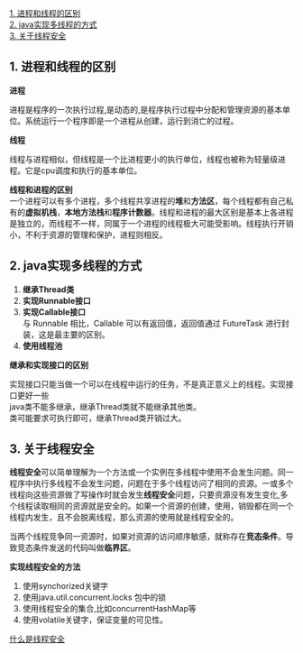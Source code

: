 <!-- TOC -->
[1. 进程和线程的区别](#1-进程和线程的区别)  
[2. java实现多线程的方式](#2-java实现多线程的方式)  
[3. 关于线程安全](#3-关于线程安全)
<!-- /TOC -->
## 1. 进程和线程的区别
  
**进程**  
  
进程是程序的一次执行过程,是动态的,是程序执行过程中分配和管理资源的基本单位。系统运行一个程序即是一个进程从创建，运行到消亡的过程。  
  
**线程**  
  
线程与进程相似，但线程是一个比进程更小的执行单位，线程也被称为轻量级进程。它是cpu调度和执行的基本单位。  
  
**线程和进程的区别**  
一个进程可以有多个进程，多个线程共享进程的**堆**和**方法区**，每个线程都有自己私有的**虚拟机栈**，**本地方法栈**和**程序计数器**。线程和进程的最大区别是基本上各进程是独立的，而线程不一样，同属于一个进程的线程极大可能受影响。线程执行开销小，不利于资源的管理和保护，进程则相反。  

## 2. java实现多线程的方式
  1.  **继承Thread类**  
  2.  **实现Runnable接口**  
  3.  **实现Callable接口**  
     与 Runnable 相比，Callable 可以有返回值，返回值通过 FutureTask 进行封装，这是最主要的区别。  
  4.  **使用线程池**  
    
    
  **继承和实现接口的区别**    
    
    
  实现接口只能当做一个可以在线程中运行的任务，不是真正意义上的线程。实现接口更好一些  
  java类不能多继承，继承Thread类就不能继承其他类。  
  类可能要求可执行即可，继承Thread类开销过大。
  
 ## 3. 关于线程安全  
 **线程安全**可以简单理解为一个方法或一个实例在多线程中使用不会发生问题。同一程序中执行多线程不会发生问题，问题在于多个线程访问了相同的资源。一或多个线程向这些资源做了写操作时就会发生**线程安全**问题，只要资源没有发生变化,多个线程读取相同的资源就是安全的。如果一个资源的创建，使用，销毁都在同一个线程内发生，且不会脱离线程，那么资源的使用就是线程安全的。    
  
 当两个线程竞争同一资源时，如果对资源的访问顺序敏感，就称存在**竞态条件**。导致竞态条件发送的代码叫做**临界区**。  
 
 **实现线程安全的方法**  
   
   1. 使用synchorized关键字
   2. 使用java.util.concurrent.locks 包中的锁  
   3. 使用线程安全的集合,比如concurrentHashMap等  
   4. 使用volatile关键字，保证变量的可见性。  
     
     
 [什么是线程安全](https://blog.csdn.net/suifeng3051/article/details/52164267)

